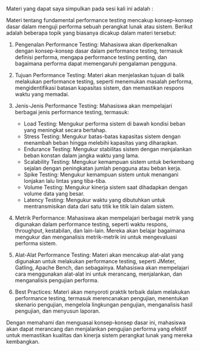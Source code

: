 Materi yang dapat saya simpulkan pada sesi kali ini adalah :

Materi tentang fundamental performance testing mencakup konsep-konsep dasar dalam menguji performa sebuah perangkat lunak atau sistem. Berikut adalah beberapa topik yang biasanya dicakup dalam materi tersebut:

1. Pengenalan Performance Testing: Mahasiswa akan diperkenalkan dengan konsep-konsep dasar dalam performance testing, termasuk definisi performa, mengapa performance testing penting, dan bagaimana performa dapat memengaruhi pengalaman pengguna.

2. Tujuan Performance Testing: Materi akan menjelaskan tujuan di balik melakukan performance testing, seperti menemukan masalah performa, mengidentifikasi batasan kapasitas sistem, dan memastikan respons waktu yang memadai.

3. Jenis-Jenis Performance Testing: Mahasiswa akan mempelajari berbagai jenis performance testing, termasuk:
   - Load Testing: Mengukur performa sistem di bawah kondisi beban yang meningkat secara bertahap.
   - Stress Testing: Mengukur batas-batas kapasitas sistem dengan menambah beban hingga melebihi kapasitas yang diharapkan.
   - Endurance Testing: Mengukur stabilitas sistem dengan menjalankan beban konstan dalam jangka waktu yang lama.
   - Scalability Testing: Mengukur kemampuan sistem untuk berkembang sejalan dengan peningkatan jumlah pengguna atau beban kerja.
   - Spike Testing: Mengukur kemampuan sistem untuk menangani lonjakan lalu lintas yang tiba-tiba.
   - Volume Testing: Mengukur kinerja sistem saat dihadapkan dengan volume data yang besar.
   - Latency Testing: Mengukur waktu yang dibutuhkan untuk mentransmisikan data dari satu titik ke titik lain dalam sistem.

4. Metrik Performance: Mahasiswa akan mempelajari berbagai metrik yang digunakan dalam performance testing, seperti waktu respons, throughput, kestabilan, dan lain-lain. Mereka akan belajar bagaimana mengukur dan menganalisis metrik-metrik ini untuk mengevaluasi performa sistem.

5. Alat-Alat Performance Testing: Materi akan mencakup alat-alat yang digunakan untuk melakukan performance testing, seperti JMeter, Gatling, Apache Bench, dan sebagainya. Mahasiswa akan mempelajari cara menggunakan alat-alat ini untuk merancang, menjalankan, dan menganalisis pengujian performa.

6. Best Practices: Materi akan menyoroti praktik terbaik dalam melakukan performance testing, termasuk merencanakan pengujian, menentukan skenario pengujian, mengelola lingkungan pengujian, menganalisis hasil pengujian, dan menyusun laporan.

Dengan memahami dan menguasai konsep-konsep dasar ini, mahasiswa akan dapat merancang dan menjalankan pengujian performa yang efektif untuk memastikan kualitas dan kinerja sistem perangkat lunak yang mereka kembangkan.